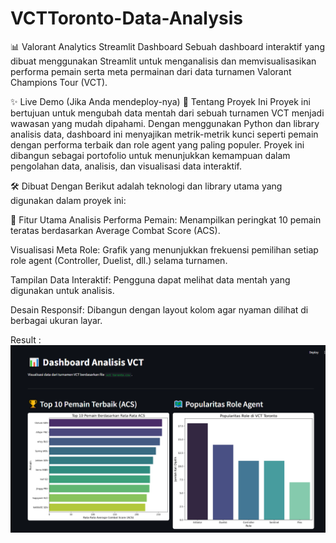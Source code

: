 ﻿# VCTToronto-Data-Analysis
📊 Valorant Analytics Streamlit Dashboard
Sebuah dashboard interaktif yang dibuat menggunakan Streamlit untuk menganalisis dan memvisualisasikan performa pemain serta meta permainan dari data turnamen Valorant Champions Tour (VCT).

✨ Live Demo (Jika Anda mendeploy-nya)
📝 Tentang Proyek Ini
Proyek ini bertujuan untuk mengubah data mentah dari sebuah turnamen VCT menjadi wawasan yang mudah dipahami. Dengan menggunakan Python dan library analisis data, dashboard ini menyajikan metrik-metrik kunci seperti pemain dengan performa terbaik dan role agent yang paling populer. Proyek ini dibangun sebagai portofolio untuk menunjukkan kemampuan dalam pengolahan data, analisis, dan visualisasi data interaktif.

🛠️ Dibuat Dengan
Berikut adalah teknologi dan library utama yang digunakan dalam proyek ini:

🚀 Fitur Utama
Analisis Performa Pemain: Menampilkan peringkat 10 pemain teratas berdasarkan Average Combat Score (ACS).

Visualisasi Meta Role: Grafik yang menunjukkan frekuensi pemilihan setiap role agent (Controller, Duelist, dll.) selama turnamen.

Tampilan Data Interaktif: Pengguna dapat melihat data mentah yang digunakan untuk analisis.

Desain Responsif: Dibangun dengan layout kolom agar nyaman dilihat di berbagai ukuran layar.

Result :
![](image1.png)
